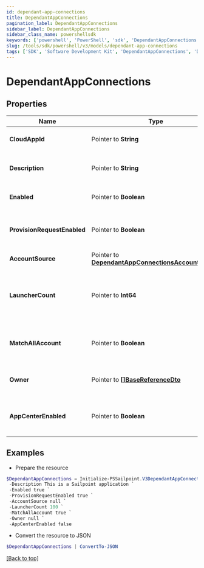 ```yaml
---
id: dependant-app-connections
title: DependantAppConnections
pagination_label: DependantAppConnections
sidebar_label: DependantAppConnections
sidebar_class_name: powershellsdk
keywords: ['powershell', 'PowerShell', 'sdk', 'DependantAppConnections', 'DependantAppConnections'] 
slug: /tools/sdk/powershell/v3/models/dependant-app-connections
tags: ['SDK', 'Software Development Kit', 'DependantAppConnections', 'DependantAppConnections']
---
```



# DependantAppConnections

## Properties

Name | Type | Description | Notes
------------ | ------------- | ------------- | -------------
**CloudAppId** |  Pointer to **String** | Id of the connected Application | [optional] 
**Description** |  Pointer to **String** | Description of the connected Application | [optional] 
**Enabled** |  Pointer to **Boolean** | Is the Application enabled | [optional] [default to $true]
**ProvisionRequestEnabled** |  Pointer to **Boolean** | Is Provisioning enabled for connected Application | [optional] [default to $true]
**AccountSource** |  Pointer to [**DependantAppConnectionsAccountSource**](dependant-app-connections-account-source) |  | [optional] 
**LauncherCount** |  Pointer to **Int64** | The amount of launchers for connected Application (long type) | [optional] 
**MatchAllAccount** |  Pointer to **Boolean** | Is Provisioning enabled for connected Application | [optional] [default to $false]
**Owner** |  Pointer to [**[]BaseReferenceDto**](base-reference-dto) | The owner of the connected Application | [optional] 
**AppCenterEnabled** |  Pointer to **Boolean** | Is App Center enabled for connected Application | [optional] [default to $false]

## Examples

- Prepare the resource
```powershell
$DependantAppConnections = Initialize-PSSailpoint.V3DependantAppConnections  -CloudAppId 9e3cdd80edf84f119327df8bbd5bb5ac `
 -Description This is a Sailpoint application `
 -Enabled true `
 -ProvisionRequestEnabled true `
 -AccountSource null `
 -LauncherCount 100 `
 -MatchAllAccount true `
 -Owner null `
 -AppCenterEnabled false
```

- Convert the resource to JSON
```powershell
$DependantAppConnections | ConvertTo-JSON
```


[[Back to top]](#) 

